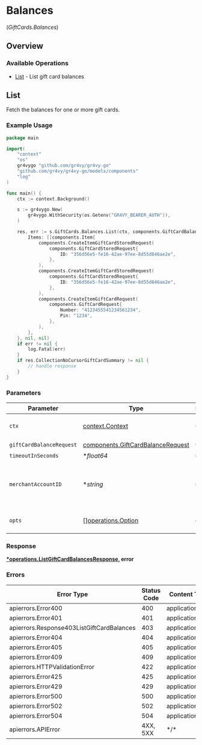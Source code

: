 # Balances
(*GiftCards.Balances*)

## Overview

### Available Operations

* [List](#list) - List gift card balances

## List

Fetch the balances for one or more gift cards.

### Example Usage

```go
package main

import(
	"context"
	"os"
	gr4vygo "github.com/gr4vy/gr4vy-go"
	"github.com/gr4vy/gr4vy-go/models/components"
	"log"
)

func main() {
    ctx := context.Background()

    s := gr4vygo.New(
        gr4vygo.WithSecurity(os.Getenv("GR4VY_BEARER_AUTH")),
    )

    res, err := s.GiftCards.Balances.List(ctx, components.GiftCardBalanceRequest{
        Items: []components.Item{
            components.CreateItemGiftCardStoredRequest(
                components.GiftCardStoredRequest{
                    ID: "356d56e5-fe16-42ae-97ee-8d55d846ae2e",
                },
            ),
            components.CreateItemGiftCardStoredRequest(
                components.GiftCardStoredRequest{
                    ID: "356d56e5-fe16-42ae-97ee-8d55d846ae2e",
                },
            ),
            components.CreateItemGiftCardRequest(
                components.GiftCardRequest{
                    Number: "4123455541234561234",
                    Pin: "1234",
                },
            ),
        },
    }, nil, nil)
    if err != nil {
        log.Fatal(err)
    }
    if res.CollectionNoCursorGiftCardSummary != nil {
        // handle response
    }
}
```

### Parameters

| Parameter                                                                              | Type                                                                                   | Required                                                                               | Description                                                                            |
| -------------------------------------------------------------------------------------- | -------------------------------------------------------------------------------------- | -------------------------------------------------------------------------------------- | -------------------------------------------------------------------------------------- |
| `ctx`                                                                                  | [context.Context](https://pkg.go.dev/context#Context)                                  | :heavy_check_mark:                                                                     | The context to use for the request.                                                    |
| `giftCardBalanceRequest`                                                               | [components.GiftCardBalanceRequest](../../models/components/giftcardbalancerequest.md) | :heavy_check_mark:                                                                     | N/A                                                                                    |
| `timeoutInSeconds`                                                                     | **float64*                                                                             | :heavy_minus_sign:                                                                     | N/A                                                                                    |
| `merchantAccountID`                                                                    | **string*                                                                              | :heavy_minus_sign:                                                                     | The ID of the merchant account to use for this request.                                |
| `opts`                                                                                 | [][operations.Option](../../models/operations/option.md)                               | :heavy_minus_sign:                                                                     | The options for this request.                                                          |

### Response

**[*operations.ListGiftCardBalancesResponse](../../models/operations/listgiftcardbalancesresponse.md), error**

### Errors

| Error Type                                | Status Code                               | Content Type                              |
| ----------------------------------------- | ----------------------------------------- | ----------------------------------------- |
| apierrors.Error400                        | 400                                       | application/json                          |
| apierrors.Error401                        | 401                                       | application/json                          |
| apierrors.Response403ListGiftCardBalances | 403                                       | application/json                          |
| apierrors.Error404                        | 404                                       | application/json                          |
| apierrors.Error405                        | 405                                       | application/json                          |
| apierrors.Error409                        | 409                                       | application/json                          |
| apierrors.HTTPValidationError             | 422                                       | application/json                          |
| apierrors.Error425                        | 425                                       | application/json                          |
| apierrors.Error429                        | 429                                       | application/json                          |
| apierrors.Error500                        | 500                                       | application/json                          |
| apierrors.Error502                        | 502                                       | application/json                          |
| apierrors.Error504                        | 504                                       | application/json                          |
| apierrors.APIError                        | 4XX, 5XX                                  | \*/\*                                     |